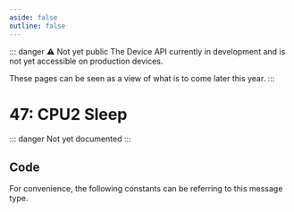 ```yaml
---
aside: false
outline: false
---
```


<script setup>
import ProtocolBytes from '../../../components/ProtocolBytes.vue';
import SplitColumnView from '../../../components/SplitColumnView.vue';
import GenerateConsts from '../../../components/GenerateConsts.vue';
import PayloadTable from '../../../components/PayloadTable.vue';
import { data as protocolData } from '../../../yaml-data.data.ts'
</script>

::: danger ⚠️ Not yet public
The Device API currently in development and is not yet accessible on production devices.

These pages can be seen as a view of what is to come later this year.
:::

# 47: CPU2 Sleep

::: danger Not yet documented
:::

<SplitColumnView>
<template #left>

<PayloadTable :messageId="47" headerText="Payload" headerMarginTop="0px" :yaml-data="protocolData" />

</template>
<template #right>
</template>
</SplitColumnView>

## Code

For convenience, the following constants can be referring to this message type.

<GenerateConsts :messageId="47" :yaml-data="protocolData"/>
